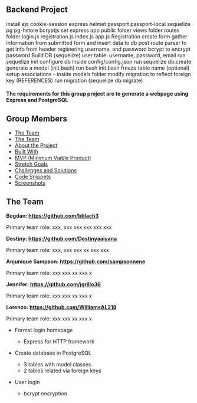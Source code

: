 ## Backend Project
install
ejs
cookie-session
express
helmet
passport passport-local
sequelize
pg pg-hstore
bcryptjs
set express app
public folder
views folder
routes folder
login.js
registration.js
index.js
app.js
Registration
create form
gather information from submitted form and insert data to db
post route
parser to get info from header
registering username, and password
bcrypt to encrypt password
Build DB (sequelize)
user table: username, password, email
run sequelize init
configure db inside config/config.json
run sequelize db:create
generate a model (init.bash)
run bash init.bash
freeze table name (optional)
setup associations - inside models folder
modify migration to reflect foreign key (REFERENCES)
run migration (sequelize db:migrate)



#### The requirements for this group project are to generate a webpage using Express and PostgreSQL

## Group Members
* [The Team](#the-team) 
* [The Team](#the-team)
* [About the Project](#about-the-project)   
* [Built With](#built-with)               
* [MVP (Minimum Viable Product)](#mvp-minimum-viable-product)
* [Stretch Goals](#stretch-goals)
* [Challenges and Solutions](#challenges-and-solutions)
* [Code Snippets](#code-snippets)
* [Screenshots](#screenshots)


## The Team

<strong> Bogdan: https://github.com/bblach3 </strong>

Primary team role: xxx, xxx xxx xxx xxx xxx

<strong> Destiny: https://github.com/Destinyaaiyana </strong>

Primary team role: xxx, xxx xxx xx xxx xxx

<strong> Anjunique Sampson: https://github.com/sampsonnene </strong>

Primary team role: xxx xxx xx xxx x

<strong> Jennifer: https://github.com/jgrillo36 </strong>

Primary team role: xxx xxx xx xxx x

<strong> Lorenzo: https://github.com/WilliamsAL218 </strong>

Primary team role: xxx xxx xx xxx x


- Format login homepage
     * Express for HTTP framework

- Create database in PostgreSQL
     * 3 tables with model classes
     * 2 tables related via foreign keys

- User login
     * bcrypt encryption


